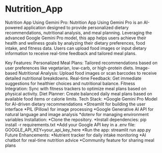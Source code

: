 # Nutrition_App
Nutrition App Using Gemini Pro:
Nutrition App Using Gemini Pro is an AI-powered application designed to provide personalized dietary recommendations, nutritional analysis, and meal planning. Leveraging the advanced Google Gemini Pro model, this app helps users achieve their health and wellness goals by analyzing their dietary preferences, food intake, and fitness data. Users can upload food images or input dietary information to receive real-time feedback and tailored meal plans.

Key Features:
Personalized Meal Plans: Tailored recommendations based on user preferences like vegetarian, low-carb, or high-protein diets.
Image-based Nutritional Analysis: Upload food images or scan barcodes to receive detailed nutritional breakdowns.
Real-time Feedback: Get immediate suggestions for healthier choices and nutritional balance.
Fitness Integration: Sync with fitness trackers to optimize meal plans based on physical activity.
Diet Planner: Create balanced daily meal plans based on available food items or calorie limits.
Tech Stack:
*Google Gemini Pro Model for AI-driven dietary recommendations
*Streamlit for building the user interface
*PIL (Pillow) for image processing
*Google Generative AI API for natural language and image analysis
*dotenv for managing environment variables
Installation:
*Clone the repository.
*Install dependencies: pip install -r requirements.txt
*Add your Google API key in a .env file: GOOGLE_API_KEY=your_api_key_here
*Run the app: streamlit run app.py
Future Enhancements:
*Nutrient tracker for daily intake monitoring
*AI chatbot for real-time nutrition advice
*Community feature for sharing meal plans
